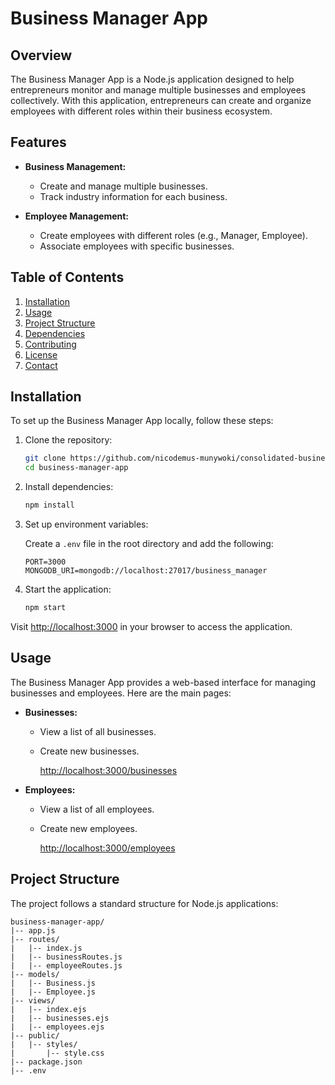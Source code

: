 # Business Manager App

## Overview

The Business Manager App is a Node.js application designed to help entrepreneurs monitor and manage multiple businesses and employees collectively. With this application, entrepreneurs can create and organize employees with different roles within their business ecosystem.

## Features

- **Business Management:**
  - Create and manage multiple businesses.
  - Track industry information for each business.

- **Employee Management:**
  - Create employees with different roles (e.g., Manager, Employee).
  - Associate employees with specific businesses.

## Table of Contents

1. [Installation](#installation)
2. [Usage](#usage)
3. [Project Structure](#project-structure)
4. [Dependencies](#dependencies)
5. [Contributing](#contributing)
6. [License](#license)
7. [Contact](#contact)

## Installation

To set up the Business Manager App locally, follow these steps:

1. Clone the repository:

    ```bash
    git clone https://github.com/nicodemus-munywoki/consolidated-businesses-management-system-.git
    cd business-manager-app
    ```

2. Install dependencies:

    ```bash
    npm install
    ```

3. Set up environment variables:

    Create a `.env` file in the root directory and add the following:

    ```env
    PORT=3000
    MONGODB_URI=mongodb://localhost:27017/business_manager
    ```

4. Start the application:

    ```bash
    npm start
    ```

Visit [http://localhost:3000](http://localhost:3000) in your browser to access the application.

## Usage

The Business Manager App provides a web-based interface for managing businesses and employees. Here are the main pages:

- **Businesses:**
  - View a list of all businesses.
  - Create new businesses.

    [http://localhost:3000/businesses](http://localhost:3000/businesses)

- **Employees:**
  - View a list of all employees.
  - Create new employees.

    [http://localhost:3000/employees](http://localhost:3000/employees)

## Project Structure

The project follows a standard structure for Node.js applications:

```plaintext
business-manager-app/
|-- app.js
|-- routes/
|   |-- index.js
|   |-- businessRoutes.js
|   |-- employeeRoutes.js
|-- models/
|   |-- Business.js
|   |-- Employee.js
|-- views/
|   |-- index.ejs
|   |-- businesses.ejs
|   |-- employees.ejs
|-- public/
|   |-- styles/
|       |-- style.css
|-- package.json
|-- .env
